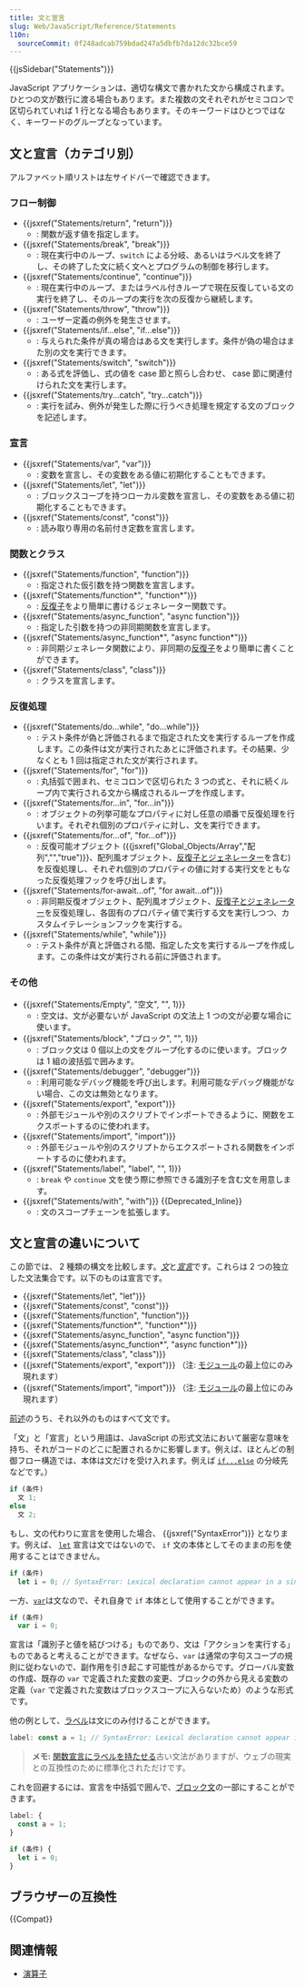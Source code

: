 ```yaml
---
title: 文と宣言
slug: Web/JavaScript/Reference/Statements
l10n:
  sourceCommit: 0f248adcab759bdad247a5dbfb7da12dc32bce59
---
```


{{jsSidebar("Statements")}}

JavaScript アプリケーションは、適切な構文で書かれた文から構成されます。ひとつの文が数行に渡る場合もあります。また複数の文それぞれがセミコロンで区切られていれば 1 行となる場合もあります。そのキーワードはひとつではなく、キーワードのグループとなっています。

## 文と宣言（カテゴリ別）

アルファベット順リストは左サイドバーで確認できます。

### フロー制御

- {{jsxref("Statements/return", "return")}}
  - : 関数が返す値を指定します。
- {{jsxref("Statements/break", "break")}}
  - : 現在実行中のループ、`switch` による分岐、あるいはラベル文を終了し、その終了した文に続く文へとプログラムの制御を移行します。
- {{jsxref("Statements/continue", "continue")}}
  - : 現在実行中のループ、またはラベル付きループで現在反復している文の実行を終了し、そのループの実行を次の反復から継続します。
- {{jsxref("Statements/throw", "throw")}}
  - : ユーザー定義の例外を発生させます。
- {{jsxref("Statements/if...else", "if...else")}}
  - : 与えられた条件が真の場合はある文を実行します。条件が偽の場合はまた別の文を実行できます。
- {{jsxref("Statements/switch", "switch")}}
  - : ある式を評価し、式の値を case 節と照らし合わせ、 case 節に関連付けられた文を実行します。
- {{jsxref("Statements/try...catch", "try...catch")}}
  - : 実行を試み、例外が発生した際に行うべき処理を規定する文のブロックを記述します。

### 宣言

- {{jsxref("Statements/var", "var")}}
  - : 変数を宣言し、その変数をある値に初期化することもできます。
- {{jsxref("Statements/let", "let")}}
  - : ブロックスコープを持つローカル変数を宣言し、その変数をある値に初期化することもできます。
- {{jsxref("Statements/const", "const")}}
  - : 読み取り専用の名前付き定数を宣言します。

### 関数とクラス

- {{jsxref("Statements/function", "function")}}
  - : 指定された仮引数を持つ関数を宣言します。
- {{jsxref("Statements/function*", "function*")}}
  - : [反復子](/ja/docs/Web/JavaScript/Reference/Iteration_protocols)をより簡単に書けるジェネレーター関数です。
- {{jsxref("Statements/async_function", "async function")}}
  - : 指定した引数を持つの非同期関数を宣言します。
- {{jsxref("Statements/async_function*", "async function*")}}
  - : 非同期ジェネレータ関数により、非同期の[反復子](/ja/docs/Web/JavaScript/Reference/Iteration_protocols)をより簡単に書くことができます。
- {{jsxref("Statements/class", "class")}}
  - : クラスを宣言します。

### 反復処理

- {{jsxref("Statements/do...while", "do...while")}}
  - : テスト条件が偽と評価されるまで指定された文を実行するループを作成します。この条件は文が実行されたあとに評価されます。その結果、少なくとも 1 回は指定された文が実行されます。
- {{jsxref("Statements/for", "for")}}
  - : 丸括弧で囲まれ、セミコロンで区切られた 3 つの式と、それに続くループ内で実行される文から構成されるループを作成します。
- {{jsxref("Statements/for...in", "for...in")}}
  - : オブジェクトの列挙可能なプロパティに対し任意の順番で反復処理を行います。それぞれ個別のプロパティに対し、文を実行できます。
- {{jsxref("Statements/for...of", "for...of")}}
  - : 反復可能オブジェクト ({{jsxref("Global_Objects/Array","配列","","true")}}、配列風オブジェクト、[反復子とジェネレーター](/ja/docs/Web/JavaScript/Guide/Iterators_and_Generators)を含む) を反復処理し、それぞれ個別のプロパティの値に対する実行文をともなった反復処理フックを呼び出します。
- {{jsxref("Statements/for-await...of", "for await...of")}}
  - : 非同期反復オブジェクト、配列風オブジェクト、[反復子とジェネレーター](/ja/docs/Web/JavaScript/Guide/Iterators_and_Generators)を反復処理し、各固有のプロパティ値で実行する文を実行しつつ、カスタムイテレーションフックを実行する。
- {{jsxref("Statements/while", "while")}}
  - : テスト条件が真と評価される間、指定した文を実行するループを作成します。この条件は文が実行される前に評価されます。

### その他

- {{jsxref("Statements/Empty", "空文", "", 1)}}
  - : 空文は、文が必要ないが JavaScript の文法上 1 つの文が必要な場合に使います。
- {{jsxref("Statements/block", "ブロック", "", 1)}}
  - : ブロック文は 0 個以上の文をグループ化するのに使います。ブロックは 1 組の波括弧で囲みます。
- {{jsxref("Statements/debugger", "debugger")}}
  - : 利用可能なデバッグ機能を呼び出します。利用可能なデバッグ機能がない場合、この文は無効となります。
- {{jsxref("Statements/export", "export")}}
  - : 外部モジュールや別のスクリプトでインポートできるように、関数をエクスポートするのに使われます。
- {{jsxref("Statements/import", "import")}}
  - : 外部モジュールや別のスクリプトからエクスポートされる関数をインポートするのに使われます。
- {{jsxref("Statements/label", "label", "", 1)}}
  - : `break` や `continue` 文を使う際に参照できる識別子を含む文を用意します。
- {{jsxref("Statements/with", "with")}} {{Deprecated_Inline}}
  - : 文のスコープチェーンを拡張します。

## 文と宣言の違いについて

この節では、 2 種類の構文を比較します。[_文_](https://tc39.es/ecma262/#prod-Statement)と[_宣言_](https://tc39.es/ecma262/#prod-Declaration)です。これらは 2 つの独立した文法集合です。以下のものは宣言です。

- {{jsxref("Statements/let", "let")}}
- {{jsxref("Statements/const", "const")}}
- {{jsxref("Statements/function", "function")}}
- {{jsxref("Statements/function*", "function*")}}
- {{jsxref("Statements/async_function", "async function")}}
- {{jsxref("Statements/async_function*", "async function*")}}
- {{jsxref("Statements/class", "class")}}
- {{jsxref("Statements/export", "export")}} （注: [モジュール](/ja/docs/Web/JavaScript/Guide/Modules)の最上位にのみ現れます）
- {{jsxref("Statements/import", "import")}} （注: [モジュール](/ja/docs/Web/JavaScript/Guide/Modules)の最上位にのみ現れます）

[前述](#文と宣言（カテゴリ別）)のうち、それ以外のものはすべて文です。

「文」と「宣言」という用語は、JavaScript の形式文法において厳密な意味を持ち、それがコードのどこに配置されるかに影響します。例えば、ほとんどの制御フロー構造では、本体は文だけを受け入れます。例えば [`if...else`](/ja/docs/Web/JavaScript/Reference/Statements/if...else) の分岐先などです。）

```js
if (条件)
  文 1;
else
  文 2;
```

もし、文の代わりに宣言を使用した場合、 {{jsxref("SyntaxError")}} となります。例えば、 [`let`](/ja/docs/Web/JavaScript/Reference/Statements/let) 宣言は文ではないので、 `if` 文の本体としてそのままの形を使用することはできません。

```js example-bad
if (条件)
  let i = 0; // SyntaxError: Lexical declaration cannot appear in a single-statement context
```

一方、[`var`](/ja/docs/Web/JavaScript/Reference/Statements/var)は文なので、それ自身で `if` 本体として使用することができます。

```js example-good
if (条件)
  var i = 0;
```

宣言は「識別子と値を結びつける」ものであり、文は「アクションを実行する」ものであると考えることができます。なぜなら、`var` は通常の字句スコープの規則に従わないので、副作用を引き起こす可能性があるからです。グローバル変数の作成、既存の `var` で定義された変数の変更、ブロックの外から見える変数の定義（`var` で定義された変数はブロックスコープに入らないため）のような形式です。

他の例として、[ラベル](/ja/docs/Web/JavaScript/Reference/Statements/label)は文にのみ付けることができます。

```js example-bad
label: const a = 1; // SyntaxError: Lexical declaration cannot appear in a single-statement context
```

> **メモ:** [関数宣言にラベルを持たせる](/ja/docs/Web/JavaScript/Reference/Statements/label#labeled_function_declarations)古い文法がありますが、ウェブの現実との互換性のために標準化されただけです。

これを回避するには、宣言を中括弧で囲んで、[ブロック文](/ja/docs/Web/JavaScript/Reference/Statements/block)の一部にすることができます。

```js example-good
label: {
  const a = 1;
}

if (条件) {
  let i = 0;
}
```

## ブラウザーの互換性

{{Compat}}

## 関連情報

- [演算子](/ja/docs/Web/JavaScript/Reference/Operators)
